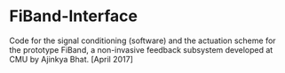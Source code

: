 # FiBand-Interface

Code for the signal conditioning (software) and the actuation scheme for the prototype FiBand, a non-invasive feedback subsystem developed at CMU by Ajinkya Bhat. [April 2017]
